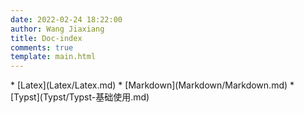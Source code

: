 ```yaml
---
date: 2022-02-24 18:22:00
author: Wang Jiaxiang
title: Doc-index
comments: true
template: main.html
---
```

<div class="grid cards" markdown>
* [Latex](Latex/Latex.md)
* [Markdown](Markdown/Markdown.md)
* [Typst](Typst/Typst-基础使用.md)
</div>